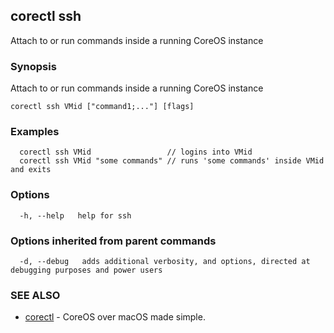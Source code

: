 ## corectl ssh

Attach to or run commands inside a running CoreOS instance

### Synopsis


Attach to or run commands inside a running CoreOS instance

```
corectl ssh VMid ["command1;..."] [flags]
```

### Examples

```
  corectl ssh VMid                 // logins into VMid
  corectl ssh VMid "some commands" // runs 'some commands' inside VMid and exits
```

### Options

```
  -h, --help   help for ssh
```

### Options inherited from parent commands

```
  -d, --debug   adds additional verbosity, and options, directed at debugging purposes and power users
```

### SEE ALSO
* [corectl](corectl.md)	 - CoreOS over macOS made simple.

